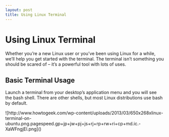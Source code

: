 ```yaml
---
layout: post
title: Using Linux Terminal
---
```

<h1>Using Linux Terminal</h1>
<p>Whether you’re a new Linux user or you’ve been using Linux for a while, we’ll help you get started with the terminal. The terminal isn’t something you should be scared of – it’s a powerful tool with lots of uses.</p>

<h2>Basic Terminal Usage</h2>
<p>Launch a terminal from your desktop’s application menu and you will see the bash shell. There are other shells, but most Linux distributions use bash by default.</p>
![http://www.howtogeek.com/wp-content/uploads/2013/03/650x268xlinux-terminal-on-ubuntu.png.pagespeed.gp+jp+jw+pj+js+rj+rp+rw+ri+cp+md.ic.-XaWFngjEl.png]()
